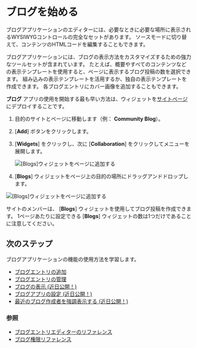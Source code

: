 # ブログを始める

ブログアプリケーションのエディターには、必要なときに必要な場所に表示されるWYSIWYGコントロールの完全なセットがあります。 ソースモードに切り替えて、コンテンツのHTMLコードを編集することもできます。

ブログアプリケーションには、ブログの表示方法をカスタマイズするための強力なツールセットが含まれています。 たとえば、概要やすべてのコンテンツなどの表示テンプレートを使用すると、ページに表示するブログ投稿の数を選択できます。 組み込みの表示テンプレートを活用するか、独自の表示テンプレートを作成できます。 各ブログエントリにカバー画像を追加することもできます。

**ブログ** アプリの使用を開始する最も早い方法は、ウィジェットを[サイトページ](../../site-building/creating-pages/understanding-pages/understanding-pages.md)にデプロイすることです。

1.  目的のサイトとページに移動します（例： **Community Blog**）。

2. [**Add**] ボタンをクリックします。

3. [**Widgets**] をクリックし、次に [**Collaboration**] をクリックしてメニューを展開します。

    ![ [Blogs]ウィジェットをページに追加する](./getting-started-with-blogs/images/01.png)

4. [**Blogs**] ウィジェットをページ上の目的の場所にドラッグアンドドロップします。

![ [Blogs]ウィジェットをページに追加する](./getting-started-with-blogs/images/02.png)

サイトのメンバーは、 [**Blogs**] ウィジェットを使用してブログ投稿を作成できます。 1ページあたりに設定できる [**Blogs**] ウィジェットの数は1つだけであることに注意してください。

## 次のステップ

ブログアプリケーションの機能の使用方法を学習します。

  - [ブログエントリの追加](./adding-blog-entries.md)
  - [ブログエントリの管理](./managing-blog-entries.md)
  - [ブログの表示 (近日公開！)](./displaying-blogs.md)
  - [ブログアプリの設定 (近日公開！)](./configuring-the-blogs-app.md)
  - [最近のブログ作成者を強調表示する (近日公開！)](./highlighting-recent-bloggers.md)

### 参照

  - [ブログエントリエディターのリファレンス](./blog-entry-editor-reference.md)
  - [ブログ権限リファレンス](./blog-permissions-reference.md)
